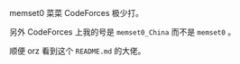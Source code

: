 memset0 菜菜 CodeForces 极少打。

另外 CodeForces 上我的号是 `memset0_China` 而不是 `memset0` 。

顺便 orz 看到这个 `README.md` 的大佬。